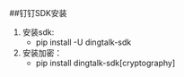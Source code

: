 ##钉钉SDK安装
1. 安装sdk:
      - pip install -U dingtalk-sdk
 2. 安装加密：
      - pip install dingtalk-sdk[cryptography]


